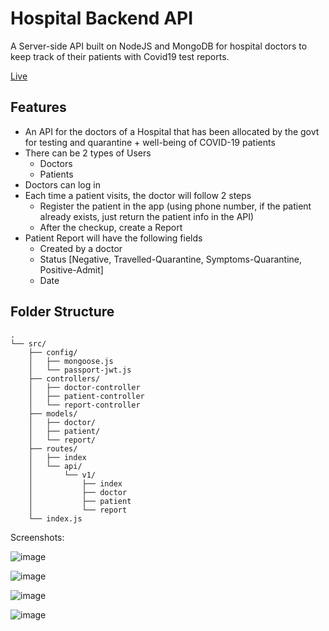 # Hospital Backend API

A Server-side API built on NodeJS and MongoDB for hospital doctors to keep track of their patients with Covid19 test reports.

[Live](https://itchy-parka-hare.cyclic.app/)

## Features

- An API for the doctors of a Hospital that has been allocated by the govt for testing and quarantine + well-being of COVID-19 patients
- There can be 2 types of Users
  - Doctors
  - Patients
- Doctors can log in
- Each time a patient visits, the doctor will follow 2 steps
  - Register the patient in the app (using phone number, if the patient already exists, just
    return the patient info in the API)
  - After the checkup, create a Report
- Patient Report will have the following fields
  - Created by a doctor
  - Status [Negative, Travelled-Quarantine, Symptoms-Quarantine, Positive-Admit]
  - Date

## Folder Structure

```
.
└── src/
    ├── config/
    │   ├── mongoose.js
    │   └── passport-jwt.js
    ├── controllers/
    │   ├── doctor-controller
    │   ├── patient-controller
    │   └── report-controller
    ├── models/
    │   ├── doctor/
    │   ├── patient/
    │   └── report/
    ├── routes/
    │   ├── index
    │   └── api/
    │       └── v1/
    │           ├── index
    │           ├── doctor
    │           ├── patient
    │           └── report
    └── index.js

```

Screenshots:

![image](![image](https://github.com/Gaurav8757/hospital-api/assets/94515205/bc8a4eb7-abb5-40cf-ba9a-9d86794078df)
)

![image](![image](https://github.com/Gaurav8757/hospital-api/assets/94515205/fc1d38ac-53c5-42ac-8ed2-28154019f50f)
)

![image](![image](https://github.com/Gaurav8757/hospital-api/assets/94515205/ed057577-4453-43fe-90a4-cd28e5faa8f6)
)

![image](![image](https://github.com/Gaurav8757/hospital-api/assets/94515205/e384cac2-c1c6-4c18-9fc7-1307200344cf)
)
